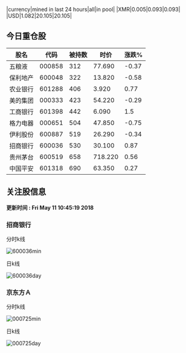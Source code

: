 |currency|mined in last 24 hours|all|in pool|
|XMR|0.005|0.093|0.093|
|USD|1.082|20.105|20.105|

## 今日重仓股 

|股名|代码|被持数|时价|涨跌%|
|---|---|---|---|---|
|五粮液|000858|312|77.690|-0.37|
|保利地产|600048|322|13.820|-0.58|
|农业银行|601288|406|3.920|0.77|
|美的集团|000333|423|54.220|-0.29|
|工商银行|601398|442|6.090|1.5|
|格力电器|000651|504|47.850|-0.75|
|伊利股份|600887|519|26.290|-0.34|
|招商银行|600036|530|30.100|0.87|
|贵州茅台|600519|658|718.220|0.56|
|中国平安|601318|690|63.350|0.27|

## 关注股信息
**更新时间 : Fri May 11 10:45:19 2018**
### 招商银行 
分时k线

![600036min](http://image.sinajs.cn/newchart/min/n/sh600036.gif)

日k线

![600036day](http://image.sinajs.cn/newchart/daily/n/sh600036.gif)

### 京东方Ａ 
分时k线

![000725min](http://image.sinajs.cn/newchart/min/n/sz000725.gif)

日k线

![000725day](http://image.sinajs.cn/newchart/daily/n/sz000725.gif)
